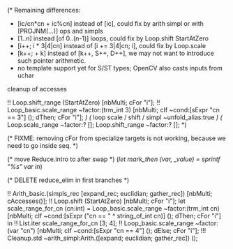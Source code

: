 


(*
   Remaining differences:
   - [ic/cn*cn + ic%cn] instead of [ic],
     could fix by arith simpl or with [PROJNM(...)] ops and simpls
   - [1..n] instead [of 0..(n-1)] loops, could fix by Loop.shift StartAtZero
   - [i++; i * 3|4|cn] instead of [i += 3|4|cn; i], could fix by Loop.scale
   - [k++; + k] instead of [k++, S++, D++], we may not want to introduce such pointer arithmetic.
   - no template support yet for S/ST types; OpenCV also casts inputs from uchar

cleanup of accesses

  !! Loop.shift_range (StartAtZero) [nbMulti; cFor "i"];
  !! Loop_basic.scale_range ~factor:(trm_int 3) [nbMulti; cIf ~cond:[sExpr "cn == 3"] (); dThen; cFor "i"];
*)
  (* loop scale / shift /  simpl ~unfold_alias:true *)
  (* Loop.scale_range ~factor:? [];
  Loop.shift_range ~factor:? []; *)

(* FIXME: removing cFor from specialize targets is not working, because we need to go inside seq. *)

 (* move Reduce.intro to after swap *)
  (*let mark_then (var, _value) = sprintf "%s" var in*)

(* DELETE reduce_elim in first branches *)



  !! Arith_basic.(simpls_rec [expand_rec; euclidian; gather_rec]) [nbMulti; cAccesses()];
  !! Loop.shift (StartAtZero) [nbMulti; cFor "i"];
  let scale_range_for_cn (cn:int) =
    Loop_basic.scale_range ~factor:(trm_int cn) [nbMulti; cIf ~cond:[sExpr ("cn == " ^ string_of_int cn)] (); dThen; cFor "i"] in
  !! List.iter scale_range_for_cn [3; 4];
  !! Loop_basic.scale_range ~factor:(var "cn") [nbMulti; cIf ~cond:[sExpr "cn == 4"] (); dElse; cFor "i"];
  !!! Cleanup.std ~arith_simpl:Arith.([expand; euclidian; gather_rec]) ();
